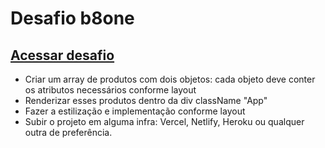 # Desafio b8one

## [Acessar desafio](https://testedevb8.netlify.app)

- Criar um array de produtos com dois objetos: cada objeto deve conter os atributos necessários conforme layout
- Renderizar esses produtos dentro da div className "App"
- Fazer a estilização e implementação conforme layout
- Subir o projeto em alguma infra: Vercel, Netlify, Heroku ou qualquer outra de preferência.